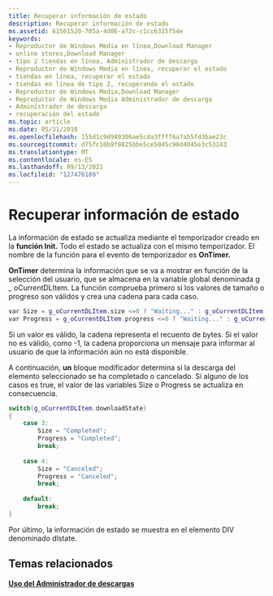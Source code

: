 ```yaml
---
title: Recuperar información de estado
description: Recuperar información de estado
ms.assetid: 61561520-705a-4d06-a72c-c1cc6315f54e
keywords:
- Reproductor de Windows Media en línea,Download Manager
- online stores,Download Manager
- tipo 2 tiendas en línea, Administrador de descarga
- Reproductor de Windows Media en línea, recuperar el estado
- tiendas en línea, recuperar el estado
- tiendas en línea de tipo 2, recuperando el estado
- Reproductor de Windows Media,Download Manager
- Reproductor de Windows Media Administrador de descarga
- Administrador de descarga
- recuperación del estado
ms.topic: article
ms.date: 05/31/2018
ms.openlocfilehash: 155d1c9d949306ae5cda3ffff6a7a55fd3bae23c
ms.sourcegitcommit: d75fc10b9f0825bbe5ce5045c90d4045e3c53243
ms.translationtype: MT
ms.contentlocale: es-ES
ms.lasthandoff: 09/13/2021
ms.locfileid: "127476189"
---
```

# <a name="retrieving-status-information"></a>Recuperar información de estado

La información de estado se actualiza mediante el temporizador creado en la **función Init.** Todo el estado se actualiza con el mismo temporizador. El nombre de la función para el evento de temporizador es **OnTimer.**

**OnTimer** determina la información que se va a mostrar en función de la selección del usuario, que se almacena en la variable global denominada g \_ oCurrentDLItem. La función comprueba primero si los valores de tamaño o progreso son válidos y crea una cadena para cada caso.


```C++
var Size = g_oCurrentDLItem.size <=0 ? "Waiting..." : g_oCurrentDLItem.size + " bytes";
var Progress = g_oCurrentDLItem.progress <=0 ? "Waiting..." : g_oCurrentDLItem.progress + " bytes";

```



Si un valor es válido, la cadena representa el recuento de bytes. Si el valor no es válido, como -1, la cadena proporciona un mensaje para informar al usuario de que la información aún no está disponible.

A continuación, **un** bloque modificador determina si la descarga del elemento seleccionado se ha completado o cancelado. Si alguno de los casos es true, el valor de las variables Size o Progress se actualiza en consecuencia.


```C++
switch(g_oCurrentDLItem.downloadState)
{
    case 3:            
        Size = "Completed";
        Progress = "Completed";
        break;
        
    case 4:
        Size = "Canceled";
        Progress = "Canceled";
        break;
        
    default:
        break;                
}

```



Por último, la información de estado se muestra en el elemento DIV denominado dlstate.

## <a name="related-topics"></a>Temas relacionados

<dl> <dt>

[**Uso del Administrador de descargas**](using-the-download-manager.md)
</dt> </dl>

 

 




